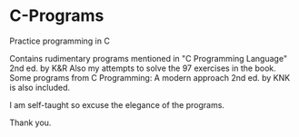 # C-Programs
Practice programming in C

Contains rudimentary programs mentioned in "C Programming Language" 2nd ed. by K&R
Also my attempts to solve the 97 exercises in the book.
Some programs from C Programming: A modern approach 2nd ed. by KNK is also included.

I am self-taught so excuse the elegance of the programs.

Thank you.
